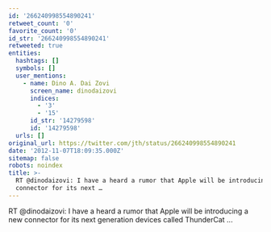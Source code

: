 ```yaml
---
id: '266240998554890241'
retweet_count: '0'
favorite_count: '0'
id_str: '266240998554890241'
retweeted: true
entities:
  hashtags: []
  symbols: []
  user_mentions:
    - name: Dino A. Dai Zovi
      screen_name: dinodaizovi
      indices:
        - '3'
        - '15'
      id_str: '14279598'
      id: '14279598'
  urls: []
original_url: https://twitter.com/jth/status/266240998554890241
date: '2012-11-07T18:09:35.000Z'
sitemap: false
robots: noindex
title: >-
  RT @dinodaizovi: I have a heard a rumor that Apple will be introducing a new
  connector for its next …
---
```


RT @dinodaizovi: I have a heard a rumor that Apple will be introducing a new connector for its next generation devices called ThunderCat ...